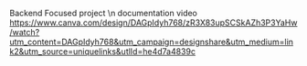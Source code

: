 Backend Focused project 
\n documentation video https://www.canva.com/design/DAGpIdyh768/zR3X83upSCSkAZh3P3YaHw/watch?utm_content=DAGpIdyh768&utm_campaign=designshare&utm_medium=link2&utm_source=uniquelinks&utlId=he4d7a4839c
